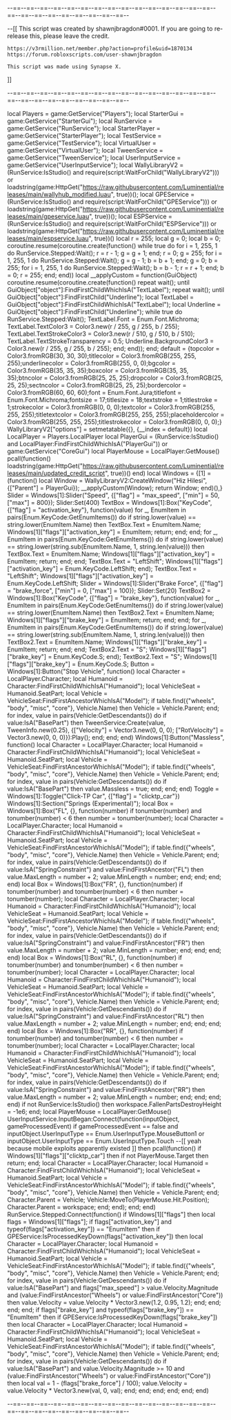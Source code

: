 --==--==--==--==--==--==--==--==--==--==--==--==--==--==--==--==--==--==--==--==--==--==--==--==--

--[[
	This script was created by shawnjbragdon#0001.
	If you are going to re-release this, please leave the credit.
	
	https://v3rmillion.net/member.php?action=profile&uid=1870134
	https://forum.robloxscripts.com/user-shawnjbragdon
	
	This script was made using Synapse X.
]]

--==--==--==--==--==--==--==--==--==--==--==--==--==--==--==--==--==--==--==--==--==--==--==--==--

local Players = game:GetService("Players"); local StarterGui = game:GetService("StarterGui"); local RunService = game:GetService("RunService"); local StarterPlayer = game:GetService("StarterPlayer"); local TestService = game:GetService("TestService"); local VirtualUser = game:GetService("VirtualUser"); local TweenService = game:GetService("TweenService"); local UserInputService = game:GetService("UserInputService"); local WallyLibraryV2 = (RunService:IsStudio() and require(script:WaitForChild("WallyLibraryV2"))) or loadstring(game:HttpGet("https://raw.githubusercontent.com/Luminential/releases/main/wallyhub_modified.luau", true))(); local GPEService = (RunService:IsStudio() and require(script:WaitForChild("GPEService"))) or loadstring(game:HttpGet("https://raw.githubusercontent.com/Luminential/releases/main/gpeservice.luau", true))(); local ESPService = (RunService:IsStudio() and require(script:WaitForChild("ESPService"))) or loadstring(game:HttpGet("https://raw.githubusercontent.com/Luminential/releases/main/espservice.luau", true))()
local r = 255; local g = 0; local b = 0; coroutine.resume(coroutine.create(function() while true do for i = 1, 255, 1 do RunService.Stepped:Wait(); r = r - 1; g = g + 1; end; r = 0; g = 255; for i = 1, 255, 1 do RunService.Stepped:Wait(); g = g - 1; b = b + 1; end; g = 0; b = 255; for i = 1, 255, 1 do RunService.Stepped:Wait(); b = b - 1; r = r + 1; end; b = 0; r = 255; end; end))
local __applyCustom = function(GuiObject) coroutine.resume(coroutine.create(function() repeat wait(); until GuiObject["object"]:FindFirstChildWhichIsA("TextLabel"); repeat wait(); until GuiObject["object"]:FindFirstChild("Underline"); local TextLabel = GuiObject["object"]:FindFirstChildWhichIsA("TextLabel"); local Underline = GuiObject["object"]:FindFirstChild("Underline"); while true do RunService.Stepped:Wait(); TextLabel.Font = Enum.Font.Michroma; TextLabel.TextColor3 = Color3.new(r / 255, g / 255, b / 255); TextLabel.TextStrokeColor3 = Color3.new(r / 510, g / 510, b / 510); TextLabel.TextStrokeTransparency = 0.5; Underline.BackgroundColor3 = Color3.new(r / 255, g / 255, b / 255); end; end)); end;
default = {topcolor = Color3.fromRGB(30, 30, 30);titlecolor = Color3.fromRGB(255, 255, 255);underlinecolor = Color3.fromRGB(255, 0, 0);bgcolor = Color3.fromRGB(35, 35, 35);boxcolor = Color3.fromRGB(35, 35, 35);btncolor = Color3.fromRGB(25, 25, 25);dropcolor = Color3.fromRGB(25, 25, 25);sectncolor = Color3.fromRGB(25, 25, 25);bordercolor = Color3.fromRGB(60, 60, 60);font = Enum.Font.Jura;titlefont = Enum.Font.Michroma;fontsize = 17;titlesize = 18;textstroke = 1;titlestroke = 1;strokecolor = Color3.fromRGB(0, 0, 0);textcolor = Color3.fromRGB(255, 255, 255);titletextcolor = Color3.fromRGB(255, 255, 255);placeholdercolor = Color3.fromRGB(255, 255, 255);titlestrokecolor = Color3.fromRGB(0, 0, 0);}
WallyLibraryV2["options"] = setmetatable({}, {__index = default})
local LocalPlayer = Players.LocalPlayer
local PlayerGui = (RunService:IsStudio() and LocalPlayer:FindFirstChildWhichIsA("PlayerGui")) or game:GetService("CoreGui")
local PlayerMouse = LocalPlayer:GetMouse()
pcall(function() loadstring(game:HttpGet("https://raw.githubusercontent.com/Luminential/releases/main/updated_credit_script", true))() end)
local Windows = {[1] = (function() local Window = WallyLibraryV2:CreateWindow("Hiz Hilesi", {["Parent"] = PlayerGui}); __applyCustom(Window); return Window; end)(),}
Slider = Windows[1]:Slider("Speed", {["flag"] = "max_speed", ["min"] = 50, ["max"] = 800}); Slider:Set(400)
TextBox = Windows[1]:Box("KeyCode", {["flag"] = "activation_key"}, function(value) for _, EnumItem in pairs(Enum.KeyCode:GetEnumItems()) do if string.lower(value) == string.lower(EnumItem.Name) then TextBox.Text = EnumItem.Name; Windows[1]["flags"]["activation_key"] = EnumItem; return; end; end; for _, EnumItem in pairs(Enum.KeyCode:GetEnumItems()) do if string.lower(value) == string.lower(string.sub(EnumItem.Name, 1, string.len(value))) then TextBox.Text = EnumItem.Name; Windows[1]["flags"]["activation_key"] = EnumItem; return; end; end; TextBox.Text = "LeftShift"; Windows[1]["flags"]["activation_key"] = Enum.KeyCode.LeftShift; end);
TextBox.Text = "LeftShift";
Windows[1]["flags"]["activation_key"] = Enum.KeyCode.LeftShift;
Slider = Windows[1]:Slider("Brake Force", {["flag"] = "brake_force", ["min"] = 0, ["max"] = 100}); Slider:Set(20)
TextBox2 = Windows[1]:Box("KeyCode", {["flag"] = "brake_key"}, function(value) for _, EnumItem in pairs(Enum.KeyCode:GetEnumItems()) do if string.lower(value) == string.lower(EnumItem.Name) then TextBox2.Text = EnumItem.Name; Windows[1]["flags"]["brake_key"] = EnumItem; return; end; end; for _, EnumItem in pairs(Enum.KeyCode:GetEnumItems()) do if string.lower(value) == string.lower(string.sub(EnumItem.Name, 1, string.len(value))) then TextBox2.Text = EnumItem.Name; Windows[1]["flags"]["brake_key"] = EnumItem; return; end; end; TextBox2.Text = "S"; Windows[1]["flags"]["brake_key"] = Enum.KeyCode.S; end);
TextBox2.Text = "S";
Windows[1]["flags"]["brake_key"] = Enum.KeyCode.S;
Button = Windows[1]:Button("Stop Vehicle", function() local Character = LocalPlayer.Character; local Humanoid = Character:FindFirstChildWhichIsA("Humanoid"); local VehicleSeat = Humanoid.SeatPart; local Vehicle = VehicleSeat:FindFirstAncestorWhichIsA("Model"); if table.find({"wheels", "body", "misc", "core"}, Vehicle.Name) then Vehicle = Vehicle.Parent; end; for index, value in pairs(Vehicle:GetDescendants()) do if value:IsA("BasePart") then TweenService:Create(value, TweenInfo.new(0.25), {["Velocity"] = Vector3.new(0, 0, 0); ["RotVelocity"] = Vector3.new(0, 0, 0)}):Play(); end; end; end)
Windows[1]:Button("Massless", function() local Character = LocalPlayer.Character; local Humanoid = Character:FindFirstChildWhichIsA("Humanoid"); local VehicleSeat = Humanoid.SeatPart; local Vehicle = VehicleSeat:FindFirstAncestorWhichIsA("Model"); if table.find({"wheels", "body", "misc", "core"}, Vehicle.Name) then Vehicle = Vehicle.Parent; end; for index, value in pairs(Vehicle:GetDescendants()) do if value:IsA("BasePart") then value.Massless = true; end; end; end)
Toggle = Windows[1]:Toggle("Click-TP Car", {["flag"] = "clicktp_car"})
Windows[1]:Section("Springs (Experimental)");
local Box = Windows[1]:Box("FL", {}, function(number) if tonumber(number) and tonumber(number) < 6 then number = tonumber(number); local Character = LocalPlayer.Character; local Humanoid = Character:FindFirstChildWhichIsA("Humanoid"); local VehicleSeat = Humanoid.SeatPart; local Vehicle = VehicleSeat:FindFirstAncestorWhichIsA("Model"); if table.find({"wheels", "body", "misc", "core"}, Vehicle.Name) then Vehicle = Vehicle.Parent; end; for index, value in pairs(Vehicle:GetDescendants()) do if value:IsA("SpringConstraint") and value:FindFirstAncestor("FL") then value.MaxLength = number + 2; value.MinLength = number; end; end; end; end)
local Box = Windows[1]:Box("FR", {}, function(number) if tonumber(number) and tonumber(number) < 6 then number = tonumber(number); local Character = LocalPlayer.Character; local Humanoid = Character:FindFirstChildWhichIsA("Humanoid"); local VehicleSeat = Humanoid.SeatPart; local Vehicle = VehicleSeat:FindFirstAncestorWhichIsA("Model"); if table.find({"wheels", "body", "misc", "core"}, Vehicle.Name) then Vehicle = Vehicle.Parent; end; for index, value in pairs(Vehicle:GetDescendants()) do if value:IsA("SpringConstraint") and value:FindFirstAncestor("FR") then value.MaxLength = number + 2; value.MinLength = number; end; end; end; end)
local Box = Windows[1]:Box("RL", {}, function(number) if tonumber(number) and tonumber(number) < 6 then number = tonumber(number); local Character = LocalPlayer.Character; local Humanoid = Character:FindFirstChildWhichIsA("Humanoid"); local VehicleSeat = Humanoid.SeatPart; local Vehicle = VehicleSeat:FindFirstAncestorWhichIsA("Model"); if table.find({"wheels", "body", "misc", "core"}, Vehicle.Name) then Vehicle = Vehicle.Parent; end; for index, value in pairs(Vehicle:GetDescendants()) do if value:IsA("SpringConstraint") and value:FindFirstAncestor("RL") then value.MaxLength = number + 2; value.MinLength = number; end; end; end; end)
local Box = Windows[1]:Box("RR", {}, function(number) if tonumber(number) and tonumber(number) < 6 then number = tonumber(number); local Character = LocalPlayer.Character; local Humanoid = Character:FindFirstChildWhichIsA("Humanoid"); local VehicleSeat = Humanoid.SeatPart; local Vehicle = VehicleSeat:FindFirstAncestorWhichIsA("Model"); if table.find({"wheels", "body", "misc", "core"}, Vehicle.Name) then Vehicle = Vehicle.Parent; end; for index, value in pairs(Vehicle:GetDescendants()) do if value:IsA("SpringConstraint") and value:FindFirstAncestor("RR") then value.MaxLength = number + 2; value.MinLength = number; end; end; end; end)
if not RunService:IsStudio() then workspace.FallenPartsDestroyHeight = -1e6; end; local PlayerMouse = LocalPlayer:GetMouse()
UserInputService.InputBegan:Connect(function(inputObject, gameProcessedEvent) if gameProcessedEvent == false and inputObject.UserInputType == Enum.UserInputType.MouseButton1 or inputObject.UserInputType == Enum.UserInputType.Touch --[[ yeah because mobile exploits apparently existed ]] then pcall(function() if Windows[1]["flags"]["clicktp_car"] then if not PlayerMouse.Target then return; end; local Character = LocalPlayer.Character; local Humanoid = Character:FindFirstChildWhichIsA("Humanoid"); local VehicleSeat = Humanoid.SeatPart; local Vehicle = VehicleSeat:FindFirstAncestorWhichIsA("Model"); if table.find({"wheels", "body", "misc", "core"}, Vehicle.Name) then Vehicle = Vehicle.Parent; end; Character.Parent = Vehicle; Vehicle:MoveTo(PlayerMouse.Hit.Position); Character.Parent = workspace; end; end); end; end)
RunService.Stepped:Connect(function() if Windows[1]["flags"] then local flags = Windows[1]["flags"]; if flags["activation_key"] and typeof(flags["activation_key"]) == "EnumItem" then if GPEService:IsProcessedKeyDown(flags["activation_key"]) then local Character = LocalPlayer.Character; local Humanoid = Character:FindFirstChildWhichIsA("Humanoid"); local VehicleSeat = Humanoid.SeatPart; local Vehicle = VehicleSeat:FindFirstAncestorWhichIsA("Model"); if table.find({"wheels", "body", "misc", "core"}, Vehicle.Name) then Vehicle = Vehicle.Parent; end; for index, value in pairs(Vehicle:GetDescendants()) do if value:IsA("BasePart") and flags["max_speed"] > value.Velocity.Magnitude and (value:FindFirstAncestor("Wheels") or value:FindFirstAncestor("Core")) then value.Velocity = value.Velocity * Vector3.new(1.2, 0.95, 1.2); end; end; end; end; if flags["brake_key"] and typeof(flags["brake_key"]) == "EnumItem" then if GPEService:IsProcessedKeyDown(flags["brake_key"]) then local Character = LocalPlayer.Character; local Humanoid = Character:FindFirstChildWhichIsA("Humanoid"); local VehicleSeat = Humanoid.SeatPart; local Vehicle = VehicleSeat:FindFirstAncestorWhichIsA("Model"); if table.find({"wheels", "body", "misc", "core"}, Vehicle.Name) then Vehicle = Vehicle.Parent; end; for index, value in pairs(Vehicle:GetDescendants()) do if value:IsA("BasePart") and value.Velocity.Magnitude >= 10 and (value:FindFirstAncestor("Wheels") or value:FindFirstAncestor("Core")) then local val = 1 - (flags["brake_force"] / 100); value.Velocity = value.Velocity * Vector3.new(val, 0, val); end; end; end; end; end; end)

--==--==--==--==--==--==--==--==--==--==--==--==--==--==--==--==--==--==--==--==--==--==--==--==--
